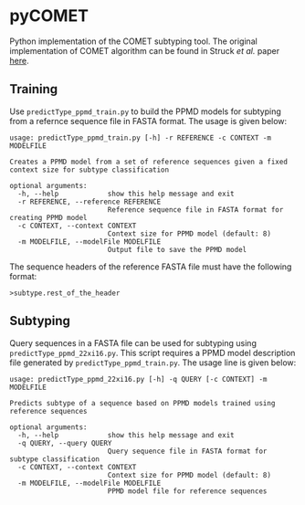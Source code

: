 # pyCOMET
Python implementation of the COMET subtyping tool. The original implementation of COMET algorithm can be found in Struck *et al.* paper [here](https://www.ncbi.nlm.nih.gov/pubmed/25120265).

## Training

Use `predictType_ppmd_train.py` to build the PPMD models for subtyping from a refernce sequence file in FASTA format. The usage is given below:

```
usage: predictType_ppmd_train.py [-h] -r REFERENCE -c CONTEXT -m MODELFILE

Creates a PPMD model from a set of reference sequences given a fixed context size for subtype classification

optional arguments:
  -h, --help            show this help message and exit
  -r REFERENCE, --reference REFERENCE
                        Reference sequence file in FASTA format for creating PPMD model
  -c CONTEXT, --context CONTEXT
                        Context size for PPMD model (default: 8)
  -m MODELFILE, --modelFile MODELFILE
                        Output file to save the PPMD model
```
The sequence headers of the reference FASTA file must have the following format:
```
>subtype.rest_of_the_header
```

## Subtyping

Query sequences in a FASTA file can be used for subtyping using `predictType_ppmd_22xi16.py`. This script requires a PPMD model description file generated by `predictType_ppmd_train.py`. The usage line is given below:

```
usage: predictType_ppmd_22xi16.py [-h] -q QUERY [-c CONTEXT] -m MODELFILE

Predicts subtype of a sequence based on PPMD models trained using reference sequences

optional arguments:
  -h, --help            show this help message and exit
  -q QUERY, --query QUERY
                        Query sequence file in FASTA format for subtype classification
  -c CONTEXT, --context CONTEXT
                        Context size for PPMD model (default: 8)
  -m MODELFILE, --modelFile MODELFILE
                        PPMD model file for reference sequences
```


